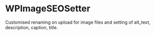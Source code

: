 # WPImageSEOSetter
Customised renaming on upload for image files and setting of alt_text, description, caption, title.
